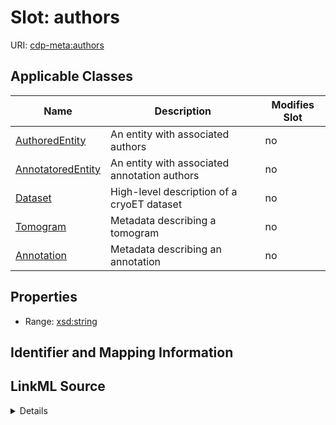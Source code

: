 # Slot: authors

URI: [cdp-meta:authors](metadataauthors)



<!-- no inheritance hierarchy -->




## Applicable Classes

| Name | Description | Modifies Slot |
| --- | --- | --- |
[AuthoredEntity](AuthoredEntity.md) | An entity with associated authors |  no  |
[AnnotatoredEntity](AnnotatoredEntity.md) | An entity with associated annotation authors |  no  |
[Dataset](Dataset.md) | High-level description of a cryoET dataset |  no  |
[Tomogram](Tomogram.md) | Metadata describing a tomogram |  no  |
[Annotation](Annotation.md) | Metadata describing an annotation |  no  |







## Properties

* Range: [xsd:string](http://www.w3.org/2001/XMLSchema#string)





## Identifier and Mapping Information








## LinkML Source

<details>
```yaml
name: authors
alias: authors
domain_of:
- AuthoredEntity
- AnnotatoredEntity
- Dataset
- Tomogram
- Annotation
range: string

```
</details>